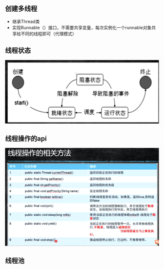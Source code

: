 ## 创建多线程
- 继承Thread类
- 实现Runnable（）接口，不需要共享变量，每次实例化一个runnable对象共享给不同的线程即可（代理模式）

## 线程状态

![title](https://raw.githubusercontent.com/zhouyubiu/gitnotes_images/master/gitnote/2020/04/07/1586194280978-1586194280981.png)


## 线程操作的api

![title](https://raw.githubusercontent.com/zhouyubiu/gitnotes_images/master/gitnote/2020/04/07/1586194618022-1586194618030.png)


## 线程池

	